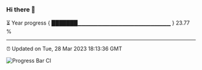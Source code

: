 ### Hi there 👋

⏳ Year progress { ███████▁▁▁▁▁▁▁▁▁▁▁▁▁▁▁▁▁▁▁▁▁▁▁ } 23.77 %

---

⏰ Updated on Tue, 28 Mar 2023 18:13:36 GMT

![Progress Bar CI](https://github.com/liununu/liununu/workflows/Progress%20Bar%20CI/badge.svg)
